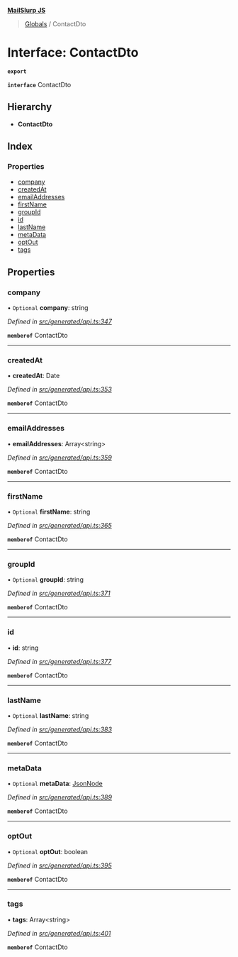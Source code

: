 **[MailSlurp JS](../README.md)**

> [Globals](../README.md) / ContactDto

# Interface: ContactDto

**`export`** 

**`interface`** ContactDto

## Hierarchy

* **ContactDto**

## Index

### Properties

* [company](contactdto.md#company)
* [createdAt](contactdto.md#createdat)
* [emailAddresses](contactdto.md#emailaddresses)
* [firstName](contactdto.md#firstname)
* [groupId](contactdto.md#groupid)
* [id](contactdto.md#id)
* [lastName](contactdto.md#lastname)
* [metaData](contactdto.md#metadata)
* [optOut](contactdto.md#optout)
* [tags](contactdto.md#tags)

## Properties

### company

• `Optional` **company**: string

*Defined in [src/generated/api.ts:347](https://github.com/mailslurp/mailslurp-client/blob/36fa2ad/src/generated/api.ts#L347)*

**`memberof`** ContactDto

___

### createdAt

•  **createdAt**: Date

*Defined in [src/generated/api.ts:353](https://github.com/mailslurp/mailslurp-client/blob/36fa2ad/src/generated/api.ts#L353)*

**`memberof`** ContactDto

___

### emailAddresses

•  **emailAddresses**: Array\<string>

*Defined in [src/generated/api.ts:359](https://github.com/mailslurp/mailslurp-client/blob/36fa2ad/src/generated/api.ts#L359)*

**`memberof`** ContactDto

___

### firstName

• `Optional` **firstName**: string

*Defined in [src/generated/api.ts:365](https://github.com/mailslurp/mailslurp-client/blob/36fa2ad/src/generated/api.ts#L365)*

**`memberof`** ContactDto

___

### groupId

• `Optional` **groupId**: string

*Defined in [src/generated/api.ts:371](https://github.com/mailslurp/mailslurp-client/blob/36fa2ad/src/generated/api.ts#L371)*

**`memberof`** ContactDto

___

### id

•  **id**: string

*Defined in [src/generated/api.ts:377](https://github.com/mailslurp/mailslurp-client/blob/36fa2ad/src/generated/api.ts#L377)*

**`memberof`** ContactDto

___

### lastName

• `Optional` **lastName**: string

*Defined in [src/generated/api.ts:383](https://github.com/mailslurp/mailslurp-client/blob/36fa2ad/src/generated/api.ts#L383)*

**`memberof`** ContactDto

___

### metaData

• `Optional` **metaData**: [JsonNode](jsonnode.md)

*Defined in [src/generated/api.ts:389](https://github.com/mailslurp/mailslurp-client/blob/36fa2ad/src/generated/api.ts#L389)*

**`memberof`** ContactDto

___

### optOut

• `Optional` **optOut**: boolean

*Defined in [src/generated/api.ts:395](https://github.com/mailslurp/mailslurp-client/blob/36fa2ad/src/generated/api.ts#L395)*

**`memberof`** ContactDto

___

### tags

•  **tags**: Array\<string>

*Defined in [src/generated/api.ts:401](https://github.com/mailslurp/mailslurp-client/blob/36fa2ad/src/generated/api.ts#L401)*

**`memberof`** ContactDto

